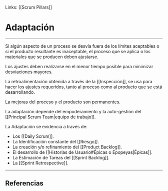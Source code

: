 Links: [[Scrum Pillars]]

# Adaptación
---
Si algún aspecto de un proceso se desvía fuera de los límites aceptables o si el producto resultante es inaceptable, el proceso que se aplica o los materiales que se producen deben ajustarse.

Los ajustes deben realizarse en el menor tiempo posible para minimizar desviaciones mayores.

La retroalimentación obtenida a través de la [[Inspección]], se usa para hacer los ajustes requeridos, tanto al proceso como al producto que se está desarrollando.

La mejoras del proceso y el producto son permanentes.

La adaptación depende del empoderamiento y la auto-gestión del [[Principal Scrum Team|equipo de trabajo]].

La Adaptación se evidencia a través de:
- Los [[Daily Scrum]].
- La Identificación constante del [[Riesgo]].
- La creación y/o refinamiento del [[Product Backlog]].
- El desarrollo de [[Historias de Usuario#Épicas o Epopeyas|Épicas]].
- La Estimación de Tareas del [[Sprint Backlog]].
- La [[Sprint Retrospective]].

---

## Referencias